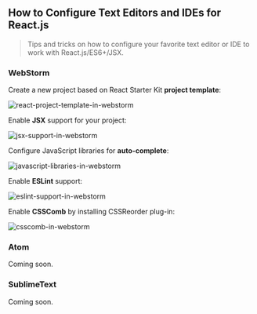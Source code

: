## How to Configure Text Editors and IDEs for React.js

> Tips and tricks on how to configure your favorite text editor or IDE to work
> with React.js/ES6+/JSX.

### WebStorm

Create a new project based on React Starter Kit **project template**:

![react-project-template-in-webstorm](https://dl.dropboxusercontent.com/u/16006521/react-starter-kit/webstorm-new-project.png)

Enable **JSX** support for your project:

![jsx-support-in-webstorm](https://dl.dropboxusercontent.com/u/16006521/react-starter-kit/webstorm-jsx.png)

Configure JavaScript libraries for **auto-complete**:

![javascript-libraries-in-webstorm](https://dl.dropboxusercontent.com/u/16006521/react-starter-kit/webstorm-libraries.png)

Enable **ESLint** support:

![eslint-support-in-webstorm](https://dl.dropboxusercontent.com/u/16006521/react-starter-kit/webstorm-eslint.png)

Enable **CSSComb** by installing CSSReorder plug-in:

![csscomb-in-webstorm](https://dl.dropboxusercontent.com/u/16006521/react-starter-kit/webstorm-csscomb.png)

### Atom

Coming soon.

### SublimeText

Coming soon.
